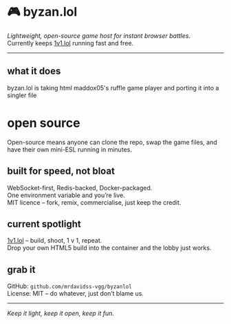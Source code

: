 # 🎮 byzan.lol  
*Lightweight, open-source game host for instant browser battles.*  
Currently keeps [1v1.lol](https://1v1.lol) running fast and free.

---

## what it does  
byzan.lol is taking html maddox05's ruffle game player and porting it into a singler file

# open source
Open-source means anyone can clone the repo, swap the game files, and have their own mini-ESL running in minutes.

## built for speed, not bloat  
WebSocket-first, Redis-backed, Docker-packaged.  
One environment variable and you’re live.  
MIT licence – fork, remix, commercialise, just keep the credit.

## current spotlight  
[1v1.lol](https://1v1.lol) – build, shoot, 1 v 1, repeat.  
Drop your own HTML5 build into the container and the lobby just works.


## grab it  
GitHub: `github.com/mrdavidss-vgg/byzanlol`  
License: MIT – do whatever, just don’t blame us.

---  
*Keep it light, keep it open, keep it fun.*
